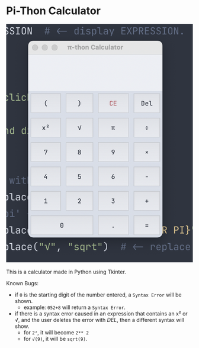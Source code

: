 # Pi-Thon Calculator

![Calculator Screenshot](https://github.com/shahmilav/pi-thon-calc/blob/master/resources/pi-thon-calc-screenshot-new.png)

This is a calculator made in Python using Tkinter. 

Known Bugs: 
- if ```0``` is the starting digit of the number entered, a ```Syntax Error``` will be shown.
  - example: ```052+8``` will return a ```Syntax Error```.
- if there is a syntax error caused in an expression that contains an x² or √, and the user deletes the error with _DEL_, then a different syntax will show.
  - for ```2²```, it will become ```2** 2```
  - for ```√(9)```, it will be ```sqrt(9)```.
